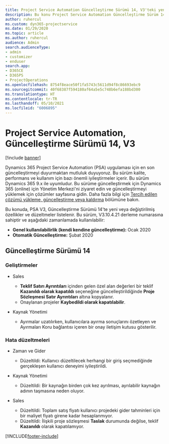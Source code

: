 ```yaml
---
title: Project Service Automation Güncelleştirme Sürümü 14, V3'teki yenilikler veya değişiklikler
description: Bu konu Project Service Automation Güncelleştirme Sürüm 14 V3'teki yenilikler hakkında bilgi sağlar.
author: ruhercul
ms.custom: dyn365-projectservice
ms.date: 01/29/2020
ms.topic: article
ms.author: ruhercul
audience: Admin
search.audienceType:
- admin
- customizer
- enduser
search.app:
- D365CE
- D365PS
- ProjectOperations
ms.openlocfilehash: 8754f8eace50f1fa5743c5611d94f8c86693ebc9
ms.sourcegitcommit: 40f68387f594180af64a5e5c748b6efa188bd300
ms.translationtype: HT
ms.contentlocale: tr-TR
ms.lasthandoff: 05/10/2021
ms.locfileid: "6006895"
---
```

# <a name="project-service-automation-update-release-14-v3"></a>Project Service Automation, Güncelleştirme Sürümü 14, V3

[!include [banner](../includes/psa-now-project-operations.md)]

Dynamics 365 Project Service Automation (PSA) uygulaması için en son güncelleştirmeyi duyurmaktan mutluluk duyuyoruz. Bu sürüm kalite, performans ve kullanım için bazı önemli iyileştirmeler içerir. Bu sürüm Dynamics 365 9.x ile uyumludur. Bu sürüme güncelleştirmek için Dynamics 365 (online) için Yönetim Merkezi'ni ziyaret edin ve güncelleştirmeyi yüklemek için çözümler sayfasına gidin. Daha fazla bilgi için [Tercih edilen çözümü yükleme, güncelleştirme veya kaldırma](/power-platform/admin/install-remove-preferred-solution) bölümüne bakın.

Bu konuda, PSA V3, Güncelleştirme Sürümü 14'te yeni veya değiştirilmiş özellikler ve düzeltmeler listelenir. Bu sürüm, V3.10.4.21 derleme numarasına sahiptir ve aşağıdaki zamanlamada kullanılabilir:

- **Genel kullanılabilirlik (kendi kendine güncelleştirme):** Ocak 2020
- **Otomatik Güncelleştirme:** Şubat 2020

## <a name="update-release-14"></a>Güncelleştirme Sürümü 14

### <a name="enhancements"></a>Geliştirmeler

- Sales

     - **Teklif Satırı Ayrıntıları** içinden gelen özel alan değerleri bir teklif **Kazanıldı olarak kapatıldı** seçeneğine güncelleştirildiğinde **Proje Sözleşmesi Satır Ayrıntıları** altına kopyalanır.
     - Onaylanan projeler **Kaybedildi olarak kapatılabilir**.

- Kaynak Yönetimi

     - Ayırmalar uzatılırken, kullanıcılara ayırma sonuçlarını özetleyen ve Ayırmaları Koru bağlantısı içeren bir onay iletişim kutusu gösterilir.


### <a name="bug-fixes"></a>Hata düzeltmeleri

- Zaman ve Gider

     - Düzeltildi: Kullanıcı düzeltilecek herhangi bir giriş seçmediğinde gerçekleşen kullanıcı deneyimi iyileştirildi.

- Kaynak Yönetimi

     - Düzeltildi: Bir kaynağın birden çok kez ayrılması, ayrılabilir kaynağın adının taşmasına neden oluyor.

- Sales

     - Düzeltildi: Toplam satış fiyatı kullanıcı projedeki gider tahminleri için bir maliyet fiyatı girene kadar hesaplanmıyor.
     - Düzeltildi: İlişkili proje sözleşmesi **Taslak** durumunda değilse, teklif **Kazanıldı** olarak kapatılamıyor.



[!INCLUDE[footer-include](../includes/footer-banner.md)]